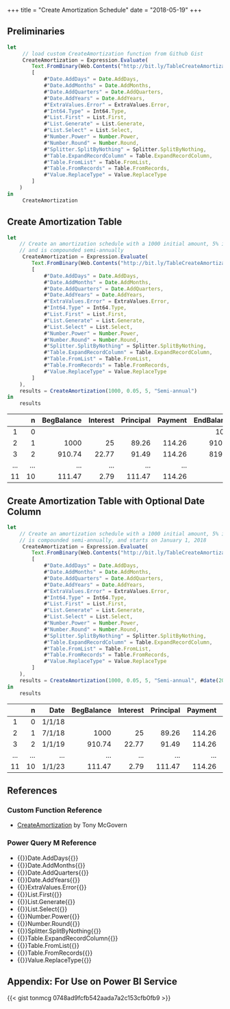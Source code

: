 +++
title = "Create Amortization Schedule"
date = "2018-05-19"
+++

## Preliminaries
```javascript
let
     // load custom CreateAmortization function from Github Gist
     CreateAmortization = Expression.Evaluate(
        Text.FromBinary(Web.Contents("http://bit.ly/TableCreateAmortization")),
        [
            #"Date.AddDays" = Date.AddDays,
            #"Date.AddMonths" = Date.AddMonths,
            #"Date.AddQuarters" = Date.AddQuarters,
            #"Date.AddYears" = Date.AddYears,
            #"ExtraValues.Error" = ExtraValues.Error,
            #"Int64.Type" = Int64.Type,
            #"List.First" = List.First,
            #"List.Generate" = List.Generate,
            #"List.Select" = List.Select,
            #"Number.Power" = Number.Power,
            #"Number.Round" = Number.Round,
            #"Splitter.SplitByNothing" = Splitter.SplitByNothing,
            #"Table.ExpandRecordColumn" = Table.ExpandRecordColumn,
            #"Table.FromList" = Table.FromList,
            #"Table.FromRecords" = Table.FromRecords,
            #"Value.ReplaceType" = Value.ReplaceType
        ]
    )
in
     CreateAmortization
```

## Create Amortization Table
```javascript
let
    // Create an amortization schedule with a 1000 initial amount, 5% interest rate, for 5 years, 
    // and is compounded semi-annually
     CreateAmortization = Expression.Evaluate(
        Text.FromBinary(Web.Contents("http://bit.ly/TableCreateAmortization")),
        [
            #"Date.AddDays" = Date.AddDays,
            #"Date.AddMonths" = Date.AddMonths,
            #"Date.AddQuarters" = Date.AddQuarters,
            #"Date.AddYears" = Date.AddYears,
            #"ExtraValues.Error" = ExtraValues.Error,
            #"Int64.Type" = Int64.Type,
            #"List.First" = List.First,
            #"List.Generate" = List.Generate,
            #"List.Select" = List.Select,
            #"Number.Power" = Number.Power,
            #"Number.Round" = Number.Round,
            #"Splitter.SplitByNothing" = Splitter.SplitByNothing,
            #"Table.ExpandRecordColumn" = Table.ExpandRecordColumn,
            #"Table.FromList" = Table.FromList,
            #"Table.FromRecords" = Table.FromRecords,
            #"Value.ReplaceType" = Value.ReplaceType
        ]
    ),
    results = CreateAmortization(1000, 0.05, 5, "Semi-annual")
in
    results
```
|     |n 	    |BegBalance |Interest |Principal |Payment |EndBalance |
|:---:|------:|----------:|--------:|---------:|-------:|----------:|
|1	  |0	    |           |         |          |        |1000       |
|2	  |1	    |1000	      |25	      |89.26	   |114.26	|910.74     |
|3	  |2	    |910.74	    |22.77	  |91.49	   |114.26	|819.25     |
|...  |... 	  |...        |...      |...       |...     |...        |
|11	  |10 	  |111.47	    |2.79	    |111.47	   |114.26	|0          |

## Create Amortization Table with Optional Date Column
```javascript
let
    // Create an amortization schedule with a 1000 initial amount, 5% interest rate, for 5 years, 
    // is compounded semi-annually, and starts on January 1, 2018 
     CreateAmortization = Expression.Evaluate(
        Text.FromBinary(Web.Contents("http://bit.ly/TableCreateAmortization")),
        [
            #"Date.AddDays" = Date.AddDays,
            #"Date.AddMonths" = Date.AddMonths,
            #"Date.AddQuarters" = Date.AddQuarters,
            #"Date.AddYears" = Date.AddYears,
            #"ExtraValues.Error" = ExtraValues.Error,
            #"Int64.Type" = Int64.Type,
            #"List.First" = List.First,
            #"List.Generate" = List.Generate,
            #"List.Select" = List.Select,
            #"Number.Power" = Number.Power,
            #"Number.Round" = Number.Round,
            #"Splitter.SplitByNothing" = Splitter.SplitByNothing,
            #"Table.ExpandRecordColumn" = Table.ExpandRecordColumn,
            #"Table.FromList" = Table.FromList,
            #"Table.FromRecords" = Table.FromRecords,
            #"Value.ReplaceType" = Value.ReplaceType
        ]
    ),
    results = CreateAmortization(1000, 0.05, 5, "Semi-annual", #date(2018,1,1))
in
    results
```
|     |n 	    |Date       |BegBalance |Interest |Principal |Payment |EndBalance |
|:---:|------:|----------:|----------:|--------:|---------:|-------:|----------:|
|1 	  |0	    |1/1/18	    |           |         |          |        |1000       |
|2 	  |1	    |7/1/18	    |1000	      |25	      |89.26	   |114.26	|910.74     |
|3	  |2	    |1/1/19	    |910.74	    |22.77	  |91.49	   |114.26	|819.25     |
|...  |...    |...        |...        |...      |...       |...     |...        |
|11	  |10 	  |1/1/23	    |111.47	    |2.79	    |111.47	   |114.26	|0          |

## References
### Custom Function Reference
+ [CreateAmortization](https://gist.github.com/tonmcg/0748ad9fcfb542aada7a2c153cfb0fb9) by Tony McGovern

### Power Query M Reference
+ {{<urls function="date-adddays">}}Date.AddDays{{</urls>}}
+ {{<urls function="date-addmonths">}}Date.AddMonths{{</urls>}}
+ {{<urls function="date-addquarters">}}Date.AddQuarters{{</urls>}}
+ {{<urls function="date-addyears">}}Date.AddYears{{</urls>}}
+ {{<urls function="extravalues-error">}}ExtraValues.Error{{</urls>}}
+ {{<urls function="list-first">}}List.First{{</urls>}}
+ {{<urls function="list-generate">}}List.Generate{{</urls>}}
+ {{<urls function="list-select">}}List.Select{{</urls>}}
+ {{<urls function="number-power">}}Number.Power{{</urls>}}
+ {{<urls function="number-round">}}Number.Round{{</urls>}}
+ {{<urls function="splitter-splitbynothing">}}Splitter.SplitByNothing{{</urls>}}
+ {{<urls function="table-expandrecordcolumn">}}Table.ExpandRecordColumn{{</urls>}}
+ {{<urls function="table-fromlist">}}Table.FromList{{</urls>}}
+ {{<urls function="table-fromrecords">}}Table.FromRecords{{</urls>}}
+ {{<urls function="value-replacetype">}}Value.ReplaceType{{</urls>}}

## Appendix: For Use on Power BI Service
<div style="table-layout:fixed;display:table;width:100%;">
{{< gist tonmcg 0748ad9fcfb542aada7a2c153cfb0fb9 >}}
</div>